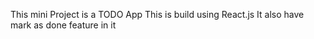 This mini Project is a TODO App 
This is build using React.js
It also have mark as done feature in it

